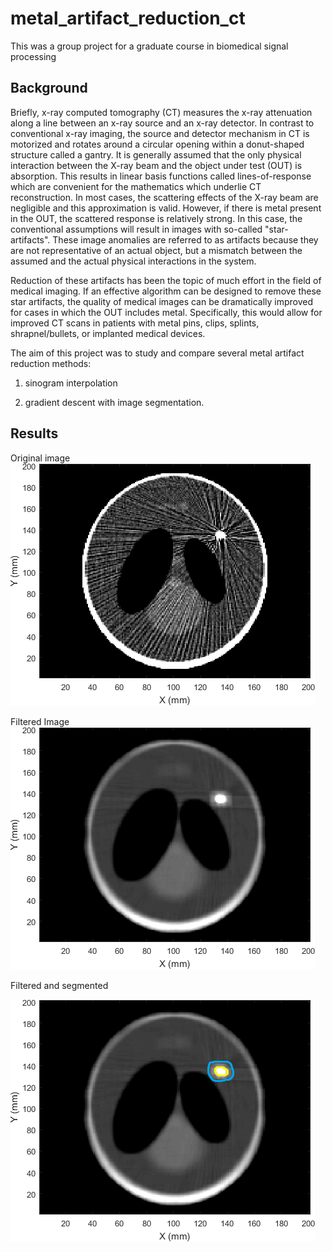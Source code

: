 # metal_artifact_reduction_ct

This was a group project for a graduate course in biomedical signal processing

## Background
Briefly, x-ray computed tomography (CT) measures the x-ray attenuation along a line between an x-ray source and an x-ray detector. In contrast to conventional x-ray imaging, the source and detector mechanism in CT is motorized and rotates around a circular opening within a donut-shaped structure called a gantry.  It is generally assumed that the only physical interaction between the X-ray beam and the object under test (OUT) is absorption. This results in linear basis functions called lines-of-response which are convenient for the mathematics which underlie CT reconstruction. In most cases, the scattering effects of the X-ray beam are negligible and this approximation is valid. However, if there is metal present in the OUT, the scattered response is relatively strong. In this case, the conventional assumptions will result in images with so-called "star-artifacts". These image anomalies are referred to as artifacts because they are not representative of an actual object, but a mismatch between the assumed and the actual physical interactions in the system.

Reduction of these artifacts has been the topic of much effort in the field of medical imaging. If an effective algorithm can be designed to remove these star artifacts, the quality of medical images can be dramatically improved for cases in which the OUT includes metal. Specifically, this would allow for improved CT scans in patients with metal pins, clips, splints, shrapnel/bullets, or implanted medical devices.

The aim of this project was to study and compare several metal artifact reduction methods:

1. sinogram interpolation

2. gradient descent with image segmentation.

## Results

Original image
![](examples/TestCT.png)

Filtered Image
![](examples/TestCT_filtered.png)

Filtered and segmented

![](examples/TestCT_filtered_and_segmented.png)
